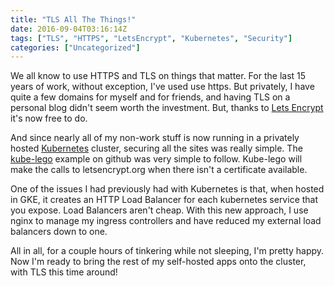 ```yaml
---
title: "TLS All The Things!"
date: 2016-09-04T03:16:14Z
tags: ["TLS", "HTTPS", "LetsEncrypt", "Kubernetes", "Security"]
categories: ["Uncategorized"]
---
```


We all know to use HTTPS and TLS on things that matter. For the last 15 years of work, without exception, I've used use https. But privately, I have quite a few domains for myself and for friends, and having TLS on a personal blog didn't seem worth the investment. But, thanks to [Lets Encrypt](https://letsencrypt.org/) it's now free to do.

And since nearly all of my non-work stuff is now running in a privately hosted [Kubernetes](http://kubernetes.io/) cluster, securing all the sites was really simple. The [kube-lego](https://github.com/jetstack/kube-lego/tree/master/examples/nginx) example on github was very simple to follow. Kube-lego will make the calls to letsencrypt.org when there isn't a certificate available.

One of the issues I had previously had with Kubernetes is that, when hosted in GKE, it creates an HTTP Load Balancer for each kubernetes service that you expose. Load Balancers aren't cheap. With this new approach, I use nginx to manage my ingress controllers and have reduced my external load balancers down to one.

All in all, for a couple hours of tinkering while not sleeping, I'm pretty happy. Now I'm ready to bring the rest of my self-hosted apps onto the cluster, with TLS this time around!
